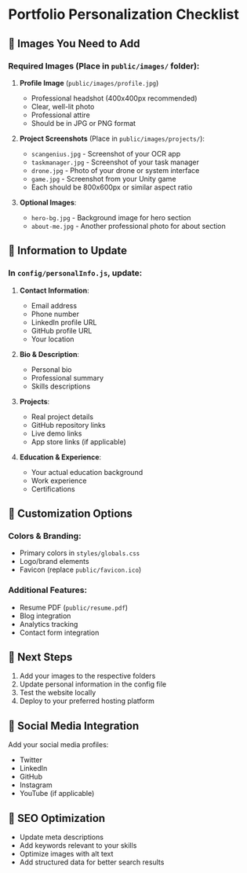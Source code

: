 # Portfolio Personalization Checklist

## 📸 Images You Need to Add

### Required Images (Place in `public/images/` folder):

1. **Profile Image** (`public/images/profile.jpg`)
   - Professional headshot (400x400px recommended)
   - Clear, well-lit photo
   - Professional attire
   - Should be in JPG or PNG format

2. **Project Screenshots** (Place in `public/images/projects/`):
   - `scangenius.jpg` - Screenshot of your OCR app
   - `taskmanager.jpg` - Screenshot of your task manager
   - `drone.jpg` - Photo of your drone or system interface
   - `game.jpg` - Screenshot from your Unity game
   - Each should be 800x600px or similar aspect ratio

3. **Optional Images**:
   - `hero-bg.jpg` - Background image for hero section
   - `about-me.jpg` - Another professional photo for about section

## 📝 Information to Update

### In `config/personalInfo.js`, update:

1. **Contact Information**:
   - Email address
   - Phone number
   - LinkedIn profile URL
   - GitHub profile URL
   - Your location

2. **Bio & Description**:
   - Personal bio
   - Professional summary
   - Skills descriptions

3. **Projects**:
   - Real project details
   - GitHub repository links
   - Live demo links
   - App store links (if applicable)

4. **Education & Experience**:
   - Your actual education background
   - Work experience
   - Certifications

## 🎨 Customization Options

### Colors & Branding:
- Primary colors in `styles/globals.css`
- Logo/brand elements
- Favicon (replace `public/favicon.ico`)

### Additional Features:
- Resume PDF (`public/resume.pdf`)
- Blog integration
- Analytics tracking
- Contact form integration

## 🚀 Next Steps

1. Add your images to the respective folders
2. Update personal information in the config file
3. Test the website locally
4. Deploy to your preferred hosting platform

## 📱 Social Media Integration

Add your social media profiles:
- Twitter
- LinkedIn
- GitHub
- Instagram
- YouTube (if applicable)

## 🎯 SEO Optimization

- Update meta descriptions
- Add keywords relevant to your skills
- Optimize images with alt text
- Add structured data for better search results
